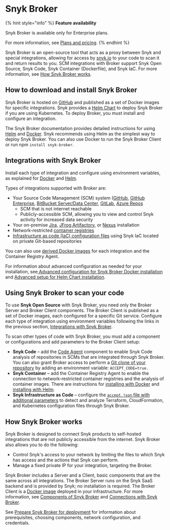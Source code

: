 # Snyk Broker

{% hint style="info" %}
**Feature availability**

Snyk Broker is available only for Enterprise plans.

For more information, see [Plans and pricing](https://snyk.io/plans).
{% endhint %}

Snyk Broker is an open-source tool that acts as a proxy between Snyk and special integrations, allowing for access by [snyk.io](http://snyk.io/) to your code to scan it and return results to you. SCM integrations with Broker support Snyk Open Source, Snyk Code, Snyk Container (Dockerfile), and Snyk IaC.  For more information, see [How Snyk Broker works](./#how-snyk-broker-works).

## How to download and install Snyk Broker

Snyk Broker is hosted on [GitHub](https://github.com/snyk/broker) and published as a set of Docker images for specific integrations. Snyk provides a [Helm Chart](https://github.com/snyk/snyk-broker-helm) to deploy Snyk Broker if you are using Kubernetes. To deploy Broker, you must install and configure an integration.

The Snyk Broker documentation provides detailed instructions for using [Helm](install-and-configure-snyk-broker/install-and-configure-broker-using-helm.md) and [Docker](install-and-configure-snyk-broker/install-and-configure-broker-using-docker.md). Snyk recommends using Helm as the simplest way to deploy Snyk Broker. You can also use Docker to run the Snyk Broker Client or run npm `install snyk-broker`.

## **Integrations with Snyk Broker**

Install each type of integration and configure using environment variables, as explained for [Docker](install-and-configure-snyk-broker/install-and-configure-broker-using-docker.md) and [Helm](install-and-configure-snyk-broker/install-and-configure-broker-using-helm.md).

Types of integrations supported with Broker are:

* Your Source Code Management (SCM) system ([GitHub](install-and-configure-snyk-broker/github-install-and-configure-broker/), [GitHub Enterprise](install-and-configure-snyk-broker/github-enterprise-install-and-configure-broker/), [BitBucket Server/Data Center](install-and-configure-snyk-broker/bitbucket-server-data-center-install-and-configure-broker/), [GitLab](install-and-configure-snyk-broker/gitlab-install-and-configure-broker/), [Azure Repos](install-and-configure-snyk-broker/azure-repos-install-and-configure-broker/)
  * SCM that is not internet reachable
  * Publicly-accessible SCM, allowing you to view and control Snyk activity for increased data security
* Your on-premise [Jira](install-and-configure-snyk-broker/jira-install-and-configure-broker/), [JFrog Artifactory](install-and-configure-snyk-broker/artifactory-repository-install-and-configure-broker/), or [Nexus](install-and-configure-snyk-broker/nexus-repository-install-and-configure-broker/) installation
* Network-restricted [container registries](snyk-broker-container-registry-agent/)
* [Infrastructure as code (IaC) configuration files](snyk-broker-infrastructure-as-code-detection/) using Snyk IaC located on private Git-based repositories

You can also use [derived Docker images](https://docs.snyk.io/snyk-admin/snyk-broker/install-and-configure-broker-using-docker/snyk-broker-set-up-examples/derived-docker-images-for-broker-client-integrations-and-container-registry-agent) for each integration and the Container Registry Agent.

For information about advanced configuration as needed for your installation, see[ Advanced configuration for Snyk Broker Docker installation ](https://docs.snyk.io/snyk-admin/snyk-broker/install-and-configure-broker-using-docker/advanced-configuration-for-snyk-broker-docker-installation)and [Advanced setup for Helm Chart installation](https://docs.snyk.io/snyk-admin/snyk-broker/install-and-configure-broker-using-helm/advanced-setup-for-helm-chart-installation).

## **Using Snyk Broker to scan your code**

To use **Snyk Open Source** with Snyk Broker, you need only the Broker Server and  Broker Client components. The Broker Client is published as a set of Docker images, each configured for a specific Git service. Configure each type of integration using environment variables following the links in the previous section, [Integrations with Snyk Broker](./#integrations-with-snyk-broker).

To scan other types of code with Snyk Broker, you must add a component or configurations and add parameters to the Broker Client setup:

* **Snyk Code** – add the [Code Agent](snyk-broker-code-agent/) component to enable Snyk Code analysis of repositories in SCMs that are integrated through Snyk Broker. You can also grant Broker access to perform a [Git clone of your repository](install-and-configure-snyk-broker/advanced-configuration-for-snyk-broker-docker-installation/snyk-code-clone-capability-with-broker-for-docker.md) by adding an environment variable: `ACCEPT_CODE=true.`
* **Snyk Container** – add the Container Registry Agent to enable the connection to network-restricted container registries and the analysis of container images. There are instructions for [installing with Docker](https://docs.snyk.io/snyk-admin/snyk-broker/snyk-broker-container-registry-agent#configuring-and-running-the-broker-client-for-container-registry-agent) and [installing with Helm](snyk-broker-container-registry-agent/install-broker-for-container-registry-agent-using-helm.md).
* **Snyk Infrastructure as Code** – configure the [`accept.json` file with additional parameters](snyk-broker-infrastructure-as-code-detection/) to detect and analyze Terraform, CloudFormation, and Kubernetes configuration files through Snyk Broker.

## How Snyk Broker works

Snyk Broker is designed to connect Snyk products to self-hosted integrations that are not publicly accessible from the internet. Snyk Broker also allows you to do the following:

* Control Snyk's access to your network by limiting the files to which Snyk has access and the actions that Snyk can perform.
* Manage a fixed private IP for your integration, targeting the Broker.

Snyk Broker includes a Server and a Client, basic components that are the same across all integrations. The Broker Server runs on the Snyk SaaS backend and is provided by Snyk; no installation is required. The Broker Client is a [Docker image](https://hub.docker.com/r/snyk/broker/) deployed in your infrastructure. For more information, see [Components of Snyk Broker](components-of-snyk-broker.md) and [Connections with Snyk Broker](connections-with-snyk-broker.md).

See [Prepare Snyk Broker for deployment](prepare-snyk-broker-for-deployment.md) for information about prerequisites, choosing components, network configuration, and credentials.
